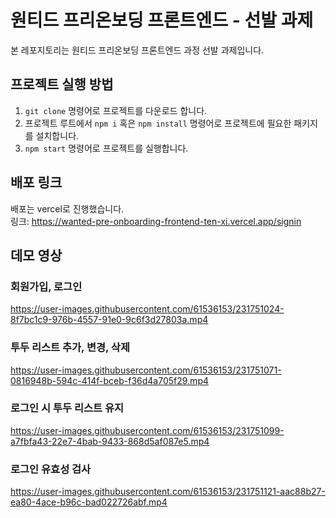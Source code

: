 # 원티드 프리온보딩 프론트엔드 - 선발 과제

본 레포지토리는 원티드 프리온보딩 프론트엔드 과정 선발 과제입니다.

## 프로젝트 실행 방법

1. `git clone` 명령어로 프로젝트를 다운로드 합니다.
2. 프로젝트 루트에서 `npm i` 혹은 `npm install` 명령어로 프로젝트에 필요한 패키지를 설치합니다.
3. `npm start` 명령어로 프로젝트를 실행합니다.

## 배포 링크

배포는 vercel로 진행했습니다.  
링크: https://wanted-pre-onboarding-frontend-ten-xi.vercel.app/signin

## 데모 영상

### 회원가입, 로그인

https://user-images.githubusercontent.com/61536153/231751024-8f7bc1c9-976b-4557-91e0-9c6f3d27803a.mp4

### 투두 리스트 추가, 변경, 삭제

https://user-images.githubusercontent.com/61536153/231751071-0816948b-594c-414f-bceb-f36d4a705f29.mp4

### 로그인 시 투두 리스트 유지

https://user-images.githubusercontent.com/61536153/231751099-a7fbfa43-22e7-4bab-9433-868d5af087e5.mp4

### 로그인 유효성 검사

https://user-images.githubusercontent.com/61536153/231751121-aac88b27-ea80-4ace-b96c-bad022726abf.mp4
